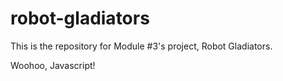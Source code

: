 # robot-gladiators

This is the repository for Module #3's project, Robot Gladiators.

Woohoo, Javascript! 
